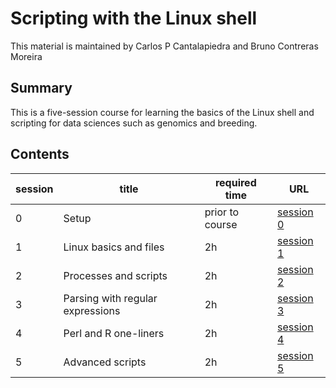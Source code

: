# Scripting with the Linux shell

This material is maintained by Carlos P Cantalapiedra and Bruno Contreras Moreira

##  Summary

This is a five-session course for learning the basics of the Linux shell and scripting for data sciences such as genomics and breeding.

## Contents

|session|title|required time|URL|
|-------|-----|-------------|---|
|0|Setup|prior to course|[session 0](./session0.md)|
|1|Linux basics and files|2h|[session 1](./session1.md)|
|2|Processes and scripts|2h|[session 2](./session2.md)|
|3|Parsing with regular expressions|2h|[session 3](./session3.md)|
|4|Perl and R one-liners|2h|[session 4](./session4.md)|
|5|Advanced scripts|2h|[session 5](./session5.md)|
